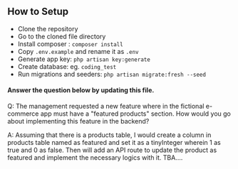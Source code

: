 ## How to Setup

* Clone the repository
* Go to the cloned file directory
* Install composer : `composer install`
* Copy `.env.example` and rename it as `.env`
* Generate app key: `php artisan key:generate`
* Create database: eg. `coding_test`
* Run migrations and seeders: `php artisan migrate:fresh --seed`

#### Answer the question below by updating this file.

Q: The management requested a new feature where in the fictional e-commerce app must have a "featured products" section.
How would you go about implementing this feature in the backend?

A: Assuming that there is a products table, I would create a column in products table named as featured and set it as a tinyInteger wherein 1 as true and 0 as false. Then will add an API route to update the product as featured and implement the necessary logics with it. TBA....
